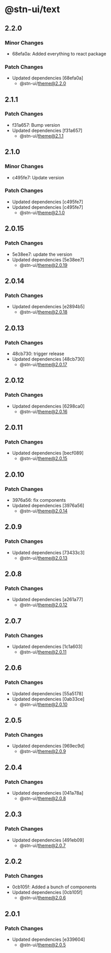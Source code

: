 # @stn-ui/text

## 2.2.0

### Minor Changes

- 68efa0a: Added everything to react package

### Patch Changes

- Updated dependencies [68efa0a]
  - @stn-ui/theme@2.2.0

## 2.1.1

### Patch Changes

- f31a657: Bump version
- Updated dependencies [f31a657]
  - @stn-ui/theme@2.1.1

## 2.1.0

### Minor Changes

- c495fe7: Update version

### Patch Changes

- Updated dependencies [c495fe7]
- Updated dependencies [c495fe7]
  - @stn-ui/theme@2.1.0

## 2.0.15

### Patch Changes

- 5e38ee7: update the version
- Updated dependencies [5e38ee7]
  - @stn-ui/theme@2.0.19

## 2.0.14

### Patch Changes

- Updated dependencies [e2894b5]
  - @stn-ui/theme@2.0.18

## 2.0.13

### Patch Changes

- 48cb730: trigger release
- Updated dependencies [48cb730]
  - @stn-ui/theme@2.0.17

## 2.0.12

### Patch Changes

- Updated dependencies [6298ca0]
  - @stn-ui/theme@2.0.16

## 2.0.11

### Patch Changes

- Updated dependencies [becf089]
  - @stn-ui/theme@2.0.15

## 2.0.10

### Patch Changes

- 3976a56: fix components
- Updated dependencies [3976a56]
  - @stn-ui/theme@2.0.14

## 2.0.9

### Patch Changes

- Updated dependencies [73433c3]
  - @stn-ui/theme@2.0.13

## 2.0.8

### Patch Changes

- Updated dependencies [a261a77]
  - @stn-ui/theme@2.0.12

## 2.0.7

### Patch Changes

- Updated dependencies [1c1a603]
  - @stn-ui/theme@2.0.11

## 2.0.6

### Patch Changes

- Updated dependencies [55a5178]
- Updated dependencies [0ab33ce]
  - @stn-ui/theme@2.0.10

## 2.0.5

### Patch Changes

- Updated dependencies [969ec9d]
  - @stn-ui/theme@2.0.9

## 2.0.4

### Patch Changes

- Updated dependencies [041a78a]
  - @stn-ui/theme@2.0.8

## 2.0.3

### Patch Changes

- Updated dependencies [491eb09]
  - @stn-ui/theme@2.0.7

## 2.0.2

### Patch Changes

- 0cb105f: Added a bunch of components
- Updated dependencies [0cb105f]
  - @stn-ui/theme@2.0.6

## 2.0.1

### Patch Changes

- Updated dependencies [e339604]
  - @stn-ui/theme@2.0.5
